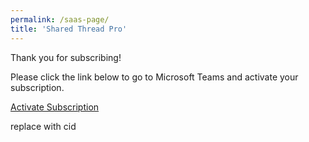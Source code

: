 ```yaml
---
permalink: /saas-page/
title: 'Shared Thread Pro'
---
```

<script src="https://unpkg.com/@microsoft/mgt/dist/bundle/mgt-loader.js"></script>
<mgt-msal2-provider client-id="9ad1833b-af9f-4e29-9530-3d0612e8d98f"></mgt-msal2-provider>
<mgt-login></mgt-login>

Thank you for subscribing!

Please click the link below to go to Microsoft Teams and activate your subscription.

<a id="deepLink" href="https://wni.app/shared-thread/">Activate Subscription</a>
<p id="cid">replace with cid</p>

<script>
    // get query param
    let params = (new URL(document.location)).searchParams;
    let token = params.get('token');
    // set intro text
    var plainMsg = "Welcome to Shared Thread by WNI.  To activate your subscription, please send this message unaltered. SubscriptionToken|" + token + "|";
    var encodedMsg = encodeURIComponent(plainMsg);
    // set message to append to deeplink with token
    // var message = dli + token + "|";
    var dl = document.getElementById("deepLink");    
    // Set the href property on link
    // dl.innerHTML = token;
    dl.href = "https://teams.microsoft.com/l/chat/0/0?users=28:9ad1833b-af9f-4e29-9530-3d0612e8d98f&message=" + encodedMsg; 
    document.getElementById("cid").innerHTML = 'some text';

    gtag('get', 'G-RD0D33XTR1', 'client_id', (clientID) => {
    document.getElementById("cid").innerHTML = clientID;
    });
    
</script>



<!--  use this if script is at top of page
window.onload = function() {
       //when the document is finished loading, replace everything
       //between the <a ...> </a> tags with the value of splitText
   document.getElementById("myLink").innerHTML=splitText;
} 

function updateCid(clientID) {
  document.getElementById("cid").innerHTML = clientID
}


    var dli = document.getElementById("deepLinkIntro").innerHTML;
    var test = "some test text";

https://developer.mozilla.org/en-US/docs/Web/API/URL/searchParams#Example

<script src="https://unpkg.com/@microsoft/mgt/dist/bundle/mgt-loader.js"></script>
<mgt-msal2-provider client-id="9ad1833b-af9f-4e29-9530-3d0612e8d98f"></mgt-msal2-provider>
<mgt-login></mgt-login>
<mgt-person person-query="me" view="twoLines"></mgt-person>

https://saasacceleratorwni-portal.azurewebsites.net/?token=ebk87h9T9OPBY%2fYyV2APj20iFUYVZTYwTWdtd%2fcTNmQ6PLrsTIjKN6WqGDQbkLPxQ8nr7zcYlYufPxHFMVpzqlCsk7NtC2IO6Dyu7AdYGzSGiIuGRO29RdUB5Eq5s8%2b8jDqWU560ARtgQzCaZYWUmSzgx69mJe9funGb7z1qw0H9%2blvP3UDS3kazYMbLaX56Irz3fj2wYWm4H0qyd%2fm0htHfnA1wLORAacI%2bwupKuUo6WlZiYexshQw3Ry7bGGgE
-->
